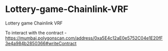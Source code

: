 # Lottery-game-Chainlink-VRF
Lottery game Chainlink VRF

To interact with the contract - https://mumbai.polygonscan.com/address/0xa5E4c12aE0e5752C04e1E20fF3e4a984b2850366#writeContract